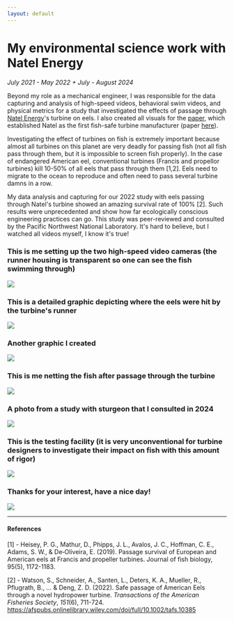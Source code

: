 ```yaml
---
layout: default
---
```

# My environmental science work with Natel Energy
<i class="fas fa-calendar-alt"></i>   *July 2021 - May 2022 + July - August 2024*

Beyond my role as a mechanical engineer, I was responsible for the data capturing and analysis of high-speed videos, behavioral swim videos, and physical metrics for a study that investigated the effects of passage through [Natel Energy](https://www.natelenergy.com/turbines)'s turbine on eels. I also created all visuals for the [paper](https://afspubs.onlinelibrary.wiley.com/doi/full/10.1002/tafs.10385), which established Natel as the first fish-safe turbine manufacturer (paper [here](https://afspubs.onlinelibrary.wiley.com/doi/full/10.1002/tafs.10385)).

Investigating the effect of turbines on fish is extremely important because almost all turbines on this planet are very deadly for passing fish (not all fish pass through them, but it is impossible to screen fish properly). In the case of endangered American eel, conventional turbines (Francis and propellor turbines) kill 10-50% of all eels that pass through them [1,2]. Eels need to migrate to the ocean to reproduce and often need to pass several turbine damns in a row.

My data analysis and capturing for our 2022 study with eels passing through Natel's turbine showed an amazing survival rate of 100% [2]. Such results were unprecedented and show how far ecologically conscious engineering practices can go. This study was peer-reviewed and consulted by the Pacific Northwest National Laboratory. It's hard to believe, but I watched all videos myself, I know it's true!

### This is me setting up the two high-speed video cameras (the runner housing is transparent so one can see the fish swimming through)
![](media/cleanshot_2024-08-25-at-14-49-46@2x.png)

### This is a detailed graphic depicting where the eels were hit by the turbine's runner 
![](media/cleanshot_2024-08-25-at-14-46-21@2x.png)

### Another graphic I created
![](media/Pasted%20image%2020240726194710.png)

### This is me netting the fish after passage through the turbine
![](media/2024_Leon_whitesturgeon_retrieval.gif)


### A photo from a study with sturgeon that I consulted in 2024
![](media/20240729-DSC04046.jpg)

### This is the testing facility (it is very unconventional for turbine designers to investigate their impact on fish with this amount of rigor)
![](media/20240729-DJI_0745.jpg)

### Thanks for your interest, have a nice day!
![](media/20240813-DSC04402.jpg)

_________

#### References
[1] - Heisey, P. G., Mathur, D., Phipps, J. L., Avalos, J. C., Hoffman, C. E., Adams, S. W., & De‐Oliveira, E. (2019). Passage survival of European and American eels at Francis and propeller turbines. Journal of fish biology, 95(5), 1172-1183.

[2] - Watson, S., Schneider, A., Santen, L., Deters, K. A., Mueller, R., Pflugrath, B., ... & Deng, Z. D. (2022). Safe passage of American Eels through a novel hydropower turbine. _Transactions of the American Fisheries Society_, _151_(6), 711-724. https://afspubs.onlinelibrary.wiley.com/doi/full/10.1002/tafs.10385


